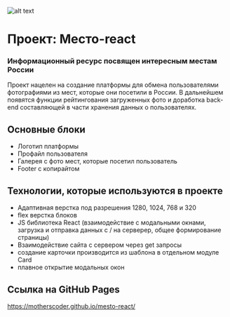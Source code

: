 ![alt text](https://i.ytimg.com/vi/8ZaeIk_Ggo4/mqdefault.jpg)
# Проект: Место-react
### Информационный ресурс посвящен интересным местам России
Проект нацелен на создание платформы для обмена пользователями фотографиями из мест, которые они посетили в России. В дальнейшем появятся функции рейтингования загруженных фото и доработка back-end составляющей в части хранения данных о пользователях.

## Основные блоки
- Логотип платформы
- Профайл пользователя
- Галерея с фото мест, которые посетил пользователь
- Footer с копирайтом

## Технологии, которые используются в проекте
- Адаптивная верстка под разрешения 1280, 1024, 768 и 320
- flex верстка блоков
- JS библиотека React (взаимодействие с модальными окнами, загрузка и отправка данных с / на серверер, общее формирование страницы)
- Взаимодействие сайта с сервером через get запросы
- создание карточки производится из шаблона в отдельном модуле Card
- плавное открытие модальных окон

## Ссылка на GitHub Pages
https://motherscoder.github.io/mesto-react/
